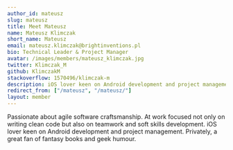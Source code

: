 ```yaml
---
author_id: mateusz
slug: mateusz
title: Meet Mateusz
name: Mateusz Klimczak
short_name: Mateusz
email: mateusz.klimczak@brightinventions.pl
bio: Technical Leader & Project Manager 
avatar: /images/members/mateusz_klimczak.jpg
twitter: Klimczak_M
github: KlimczakM
stackoverflow: 1570496/klimczak-m
description: iOS lover keen on Android development and project management
redirect_from: ["/mateusz", "/mateusz/"]
layout: member
---
```


Passionate about agile software craftsmanship. At work focused not only on writing clean code but also on teamwork and soft skills development. iOS lover keen on Android development and project management. Privately, a great fan of fantasy books and geek humour.

